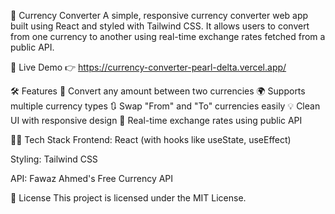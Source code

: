 💱 Currency Converter
A simple, responsive currency converter web app built using React and styled with Tailwind CSS. It allows users to convert from one currency to another using real-time exchange rates fetched from a public API.

🚀 Live Demo
👉 https://currency-converter-pearl-delta.vercel.app/

🛠️ Features
🔄 Convert any amount between two currencies
🌍 Supports multiple currency types
🔃 Swap "From" and "To" currencies easily
💡 Clean UI with responsive design
📡 Real-time exchange rates using public API

🧑‍💻 Tech Stack
Frontend: React (with hooks like useState, useEffect)

Styling: Tailwind CSS

API: Fawaz Ahmed's Free Currency API

📄 License
This project is licensed under the MIT License.
